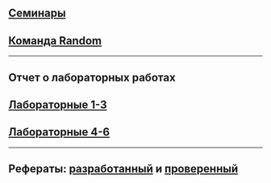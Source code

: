 ## [Семинары](https://github.com/viveber/VeberVA/blob/main/Семинары.md)
## [Команда Random](https://github.com/viveber/VeberVA/blob/main/Random.md)
***
## Отчет о лабораторных работах
## [Лабораторные 1-3](https://github.com/viveber/VeberVA/blob/main/labs1-3.md)
## [Лабораторные 4-6](https://github.com/stankin/oop-stat/blob/master/stohastic/Readme.md)
***
## Рефераты: [разработанный](https://github.com/stankin/design-part-1/wiki/exam13-5) и [проверенный](https://github.com/stankin/design-part-1/wiki/exam16-3)
